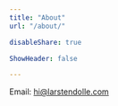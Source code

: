 ```yaml
---
title: "About"
url: "/about/"

disableShare: true

ShowHeader: false

---
```


Email: [hi@larstendolle.com](mailto:hi@larstendolle.com)